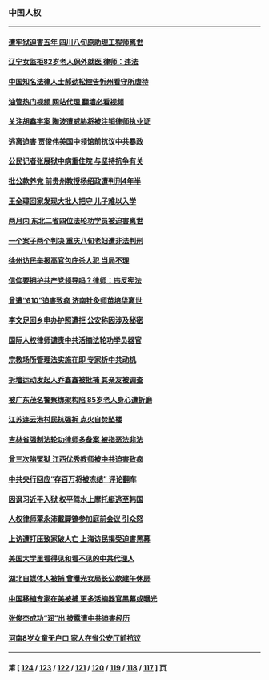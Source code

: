 ### 中国人权
---
#### [遭牢狱迫害五年 四川八旬原助理工程师离世](../../pages/ncid278/n14066297.md?09041645) 
#### [辽宁女监拒82岁老人保外就医 律师：违法](../../pages/ncid278/n14065881.md?09041645) 
#### [中国知名法律人士郝劲松控告忻州看守所虐待](../../pages/ncid278/n14065877.md?09041645) 
#### [油管热门视频 网站代理 翻墙必看视频](http://138.2.39.72:81/youtube.html?epic-marker?09041645)
#### [关注胡鑫宇案 陶波遭威胁将被注销律师执业证](../../pages/ncid278/n14065596.md?09041645) 
#### [逃离迫害 贾俊伟美国中领馆前抗议中共暴政](../../pages/ncid278/n14065504.md?09041645) 
#### [公民记者张展狱中病重住院 与坚持抗争有关](../../pages/ncid278/n14065221.md?09041645) 
#### [批公款养党 前贵州教授杨绍政遭判刑4年半](../../pages/ncid278/n14064553.md?09041645) 
#### [王全璋回家发现大批人把守 儿子难以入学](../../pages/ncid278/n14064364.md?09041645) 
#### [两月内 东北二省四位法轮功学员被迫害离世](../../pages/ncid278/n14063270.md?09041645) 
#### [一个案子两个判决 重庆八旬老妇遭非法判刑](../../pages/ncid278/n14063531.md?09041645) 
#### [徐州访民举报高官包庇杀人犯 当局不理](../../pages/ncid278/n14062521.md?09041645) 
#### [信仰要拥护共产党领导吗？律师：违反宪法](../../pages/ncid278/n14061325.md?09041645) 
#### [曾遭“610”迫害致疯 济南针灸师苗培华离世](../../pages/ncid278/n14060519.md?09041645) 
#### [李文足回乡申办护照遭拒 公安称因涉及秘密](../../pages/ncid278/n14061423.md?09041645) 
#### [国际人权律师谴责中共活摘法轮功学员器官](../../pages/ncid278/n14061274.md?09041645) 
#### [宗教场所管理法实施在即 专家析中共动机](../../pages/ncid278/n14061242.md?09041645) 
#### [拆墙运动发起人乔鑫鑫被批捕 其亲友被调查](../../pages/ncid278/n14060803.md?09041645) 
#### [被广东茂名警察绑架构陷 85岁老人身心遭折磨](../../pages/ncid278/n14059718.md?09041645) 
#### [江苏连云港村民抗强拆 点火自焚坠楼](../../pages/ncid278/n14060228.md?09041645) 
#### [吉林省强制法轮功律师多备案 被指恶法非法](../../pages/ncid278/n14059091.md?09041645) 
#### [曾三次陷冤狱 江西优秀教师被中共迫害致疯](../../pages/ncid278/n14058953.md?09041645) 
#### [中共央行回应“存百万将被冻结” 评论翻车](../../pages/ncid278/n14059559.md?09041645) 
#### [因讽习近平入狱 权平驾水上摩托艇逃至韩国](../../pages/ncid278/n14058950.md?09041645) 
#### [人权律师覃永沛戴脚镣参加庭前会议 引众怒](../../pages/ncid278/n14059122.md?09041645) 
#### [上访遭打压致家破人亡 上海访民揭受迫害黑幕](../../pages/ncid278/n14058704.md?09041645) 
#### [美国大学里看得见和看不见的中共代理人](../../pages/ncid278/n14058369.md?09041645) 
#### [湖北自媒体人被捕 曾曝光女局长公款建午休房](../../pages/ncid278/n14057972.md?09041645) 
#### [中国移植专家在美被捕 更多活摘器官黑幕或曝光](../../pages/ncid278/n14057916.md?09041645) 
#### [张俊杰成功“润”出 披露遭中共迫害经历](../../pages/ncid278/n14057540.md?09041645) 
#### [河南8岁女童无户口 家人在省公安厅前抗议](../../pages/ncid278/n14057370.md?09041645) 

---
#### 第 [ [124](./124.md?09041645) / [123](./123.md?09041645) / [122](./122.md?09041645) / [121](./121.md?09041645) / [120](./120.md?09041645) / [119](./119.md?09041645) / [118](./118.md?09041645) / [117](./117.md?09041645) ] 页
